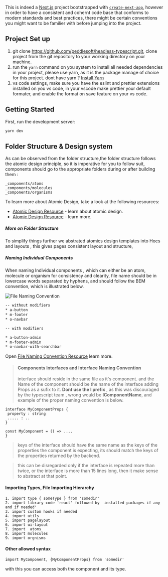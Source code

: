 This is indeed a [Next.js](https://nextjs.org/) project bootstrapped with [`create-next-app`](https://github.com/vercel/next.js/tree/canary/packages/create-next-app), however in order to have a consistent and cohernt code base that conforms to modern standards and best practices, there might be certain conventions you might want to be familier with before jumping into the project.

## Project Set up

1.  git clone https://github.com/peddlesoft/headless-typescript.git, clone project from the git repository to your working directory on your machine.
2.  run the `yarn` command on you system to install all needed dependencies in your project, please use yarn, as it is the package manage of choice for this project. dont have yarn ? [Install Yarn](https://classic.yarnpkg.com/lang/en/docs/install/#windows-stable)
3.  vs code settings, make sure you have the eslint and prettier extensions installed on you vs code, in your vscode make prettier your default formater, and enable the format on save feature on your vs code.

## Getting Started

First, run the development server:

```bash
yarn dev
```

## Folder Structure & Design system

As can be observed from the folder structure,the folder structure follows the atomic design principle, so it is imperative for you to follow suit, components should go to the appropriate folders during or after building them :

```
_components/atoms
_components/molecules
_components/organisms
```

To learn more about Atomic Design, take a look at the following resources:

- [Atomic Design Resource](https://bradfrost.com/blog/post/atomic-web-design/) - learn about atomic design.
- [Atomic Design Resource](https://uxdesign.cc/atomic-design-how-to-design-systems-of-components-ab41f24f260e) - learn more.

##### More on Folder Structure

To simplify things further we abstrated atomics design templates into Hocs and layouts , this gives pages consistent layout and structure,

##### Naming Individual Components

When naming Individual components , which can either be an atom, molecule or organism for consistency and clearity, file name should be in lowercase words separated by hyphens, and should follow the BEM convention, which is illustrated below.

![File Naming Convention](https://miro.medium.com/max/1400/0*ijUbJg2nzgbXucgw.png)

```bash
-- without modifiers
* a-button
* m-footer
* o-navbar

-- with modifiers

* a-button-admin
* m-footer-admin
* o-navbar-with-searchbar

```

Open [File Naming Convention Resource](https://medium.com/@masacarvalho/atomic-design-system-with-abem-naming-convention-part-1-983d7d6ec3d7) learn more.

> #### Components Interfaces and Interface Naming Convention
>
> interface should reside in the same file as it's component. and the Name of the component should be the name of the interface adding Props as a sufix to it. **Dont use the I prefix** , as this was discouraged by the typescript team , wrong would be **IComponentName**, and example of the proper naming convention is below.

```
interface MyComponentProps {
 property : string
 ..... : ..
}

const MyComponent = () => ....
}
```

> keys of the interface should have the same name as the keys of the properties the component is expecting, its should match the keys of the properties returned by the backend.

> this can be disregarded only if the interface is repeated more than twice, or the interface is more than 15 lines long, then it make sense to abstract at that point.

#### Importing Types, File Importing Hierarchy

```
1. import type { someType } from 'somedir'
2. import library code 'react' followed by  installed packages if any and if needed'
3. import custom hooks if needed
4. import utils
5. import pagelayout
6. import ui-layout
7. import  atoms
8. import molecules
9. import orgnisms
```

#### Other allowed syntax

```
import MyComponent, {MyComponentProps} from 'somedir'
```

with this you can access both the component and its type.
